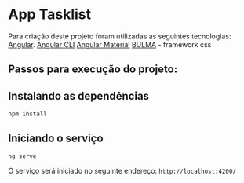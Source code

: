 # App Tasklist

Para criação deste projeto foram utilizadas as seguintes tecnologias:
[Angular](https://angular.io/docs).
[Angular CLI](https://github.com/angular/angular-cli)
[Angular Material](https://material.angular.io/)
[BULMA](https://bulma.io/documentation/) - framework css

## Passos para execução do projeto:

## Instalando as dependências
```npm install```

## Iniciando o serviço
```ng serve```

O serviço será iniciado no seguinte endereço: `http://localhost:4200/`